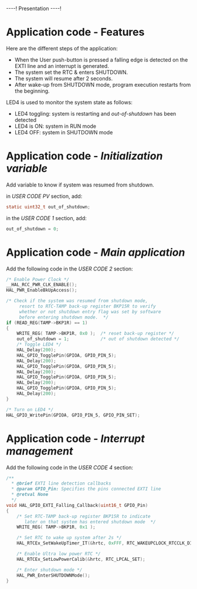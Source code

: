 ----!
Presentation
----!
# Application code - Features

Here are the different steps of the application:

- When the User push-button is pressed a falling edge is detected on the EXTI line and an interrupt is generated.
- The system set the RTC & enters SHUTDOWN.
- The system will resume after 2 seconds.
- After wake-up from SHUTDOWN mode, program execution restarts from the beginning.

LED4 is used to monitor the system state as follows:

 - LED4 toggling: system is restarting and *out-of-shutdown* has been detected
 - LED4 is ON: system in RUN mode
 - LED4 OFF: system in SHUTDOWN mode

# Application code - *Initialization variable*

Add variable to know if system was resumed from shutdown.

in *USER CODE PV* section, add:

```c
static uint32_t out_of_shutdown;
```

in the *USER CODE 1* section, add:

```c
out_of_shutdown = 0;
```

# Application code - *Main application*

Add the following code in the *USER CODE 2* section:

```c
/* Enable Power Clock */
__HAL_RCC_PWR_CLK_ENABLE();
HAL_PWR_EnableBkUpAccess();

/* Check if the system was resumed from shutdown mode,
     resort to RTC-TAMP back-up register BKP15R to verify
     whether or not shutdown entry flag was set by software
     before entering shutdown mode.  */
if (READ_REG(TAMP->BKP1R) == 1)
{
    WRITE_REG( TAMP->BKP1R, 0x0 );  /* reset back-up register */
    out_of_shutdown = 1;            /* out of shutdown detected */
    /* Toggle LED4 */
    HAL_Delay(200);
    HAL_GPIO_TogglePin(GPIOA, GPIO_PIN_5);
    HAL_Delay(200);
    HAL_GPIO_TogglePin(GPIOA, GPIO_PIN_5);
    HAL_Delay(200);
    HAL_GPIO_TogglePin(GPIOA, GPIO_PIN_5);
    HAL_Delay(200);
    HAL_GPIO_TogglePin(GPIOA, GPIO_PIN_5);
    HAL_Delay(200);
}

/* Turn on LED4 */
HAL_GPIO_WritePin(GPIOA, GPIO_PIN_5, GPIO_PIN_SET);
```

# Application code - *Interrupt management*

Add the following code in the *USER CODE 4* section:

```c
/**
  * @brief EXTI line detection callbacks
  * @param GPIO_Pin: Specifies the pins connected EXTI line
  * @retval None
  */
void HAL_GPIO_EXTI_Falling_Callback(uint16_t GPIO_Pin)
{
    /* Set RTC-TAMP back-up register BKP15R to indicate
       later on that system has entered shutdown mode  */
    WRITE_REG( TAMP->BKP1R, 0x1 );

	/* Set RTC to wake up system after 2s */
	HAL_RTCEx_SetWakeUpTimer_IT(&hrtc, 0xFFF, RTC_WAKEUPCLOCK_RTCCLK_DIV16, 0);

    /* Enable Ultra low power RTC */
    HAL_RTCEx_SetLowPowerCalib(&hrtc, RTC_LPCAL_SET);

    /* Enter shutdown mode */
    HAL_PWR_EnterSHUTDOWNMode();
}
```
